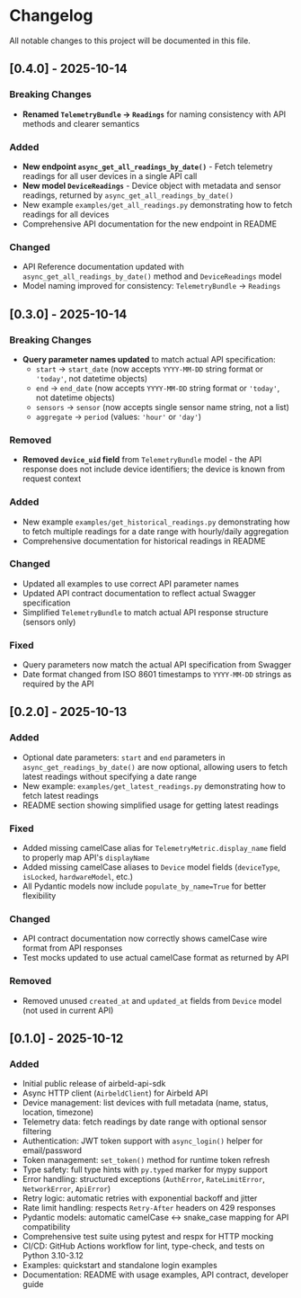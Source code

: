 # Changelog

All notable changes to this project will be documented in this file.

## [0.4.0] - 2025-10-14

### Breaking Changes

- **Renamed `TelemetryBundle` → `Readings`** for naming consistency with API methods and clearer semantics

### Added

- **New endpoint `async_get_all_readings_by_date()`** - Fetch telemetry readings for all user devices in a single API call
- **New model `DeviceReadings`** - Device object with metadata and sensor readings, returned by `async_get_all_readings_by_date()`
- New example `examples/get_all_readings.py` demonstrating how to fetch readings for all devices
- Comprehensive API documentation for the new endpoint in README

### Changed

- API Reference documentation updated with `async_get_all_readings_by_date()` method and `DeviceReadings` model
- Model naming improved for consistency: `TelemetryBundle` → `Readings`

## [0.3.0] - 2025-10-14

### Breaking Changes

- **Query parameter names updated** to match actual API specification:
  - `start` → `start_date` (now accepts `YYYY-MM-DD` string format or `'today'`, not datetime objects)
  - `end` → `end_date` (now accepts `YYYY-MM-DD` string format or `'today'`, not datetime objects)
  - `sensors` → `sensor` (now accepts single sensor name string, not a list)
  - `aggregate` → `period` (values: `'hour'` or `'day'`)

### Removed

- **Removed `device_uid` field** from `TelemetryBundle` model - the API response does not include device identifiers; the device is known from request context

### Added

- New example `examples/get_historical_readings.py` demonstrating how to fetch multiple readings for a date range with hourly/daily aggregation
- Comprehensive documentation for historical readings in README

### Changed

- Updated all examples to use correct API parameter names
- Updated API contract documentation to reflect actual Swagger specification
- Simplified `TelemetryBundle` to match actual API response structure (sensors only)

### Fixed

- Query parameters now match the actual API specification from Swagger
- Date format changed from ISO 8601 timestamps to `YYYY-MM-DD` strings as required by the API

## [0.2.0] - 2025-10-13

### Added
- Optional date parameters: `start` and `end` parameters in `async_get_readings_by_date()` are now optional, allowing users to fetch latest readings without specifying a date range
- New example: `examples/get_latest_readings.py` demonstrating how to fetch latest readings
- README section showing simplified usage for getting latest readings

### Fixed
- Added missing camelCase alias for `TelemetryMetric.display_name` field to properly map API's `displayName`
- Added missing camelCase aliases to `Device` model fields (`deviceType`, `isLocked`, `hardwareModel`, etc.)
- All Pydantic models now include `populate_by_name=True` for better flexibility

### Changed
- API contract documentation now correctly shows camelCase wire format from API responses
- Test mocks updated to use actual camelCase format as returned by API

### Removed
- Removed unused `created_at` and `updated_at` fields from `Device` model (not used in current API)

## [0.1.0] - 2025-10-12

### Added
- Initial public release of airbeld-api-sdk
- Async HTTP client (`AirbeldClient`) for Airbeld API
- Device management: list devices with full metadata (name, status, location, timezone)
- Telemetry data: fetch readings by date range with optional sensor filtering
- Authentication: JWT token support with `async_login()` helper for email/password
- Token management: `set_token()` method for runtime token refresh
- Type safety: full type hints with `py.typed` marker for mypy support
- Error handling: structured exceptions (`AuthError`, `RateLimitError`, `NetworkError`, `ApiError`)
- Retry logic: automatic retries with exponential backoff and jitter
- Rate limit handling: respects `Retry-After` headers on 429 responses
- Pydantic models: automatic camelCase ↔ snake_case mapping for API compatibility
- Comprehensive test suite using pytest and respx for HTTP mocking
- CI/CD: GitHub Actions workflow for lint, type-check, and tests on Python 3.10-3.12
- Examples: quickstart and standalone login examples
- Documentation: README with usage examples, API contract, developer guide
